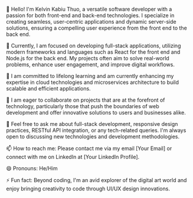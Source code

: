 👋 Hello! I'm Kelvin Kabiu Thuo, a versatile software developer with a passion for both front-end and back-end technologies. I specialize in creating seamless, user-centric applications and dynamic server-side solutions, ensuring a compelling user experience from the front end to the back end.

🔭 Currently, I am focused on developing full-stack applications, utilizing modern frameworks and languages such as React for the front end and Node.js for the back end. My projects often aim to solve real-world problems, enhance user engagement, and improve digital workflows.

🌱 I am committed to lifelong learning and am currently enhancing my expertise in cloud technologies and microservices architecture to build scalable and efficient applications.

👯 I am eager to collaborate on projects that are at the forefront of technology, particularly those that push the boundaries of web development and offer innovative solutions to users and businesses alike.

💬 Feel free to ask me about full-stack development, responsive design practices, RESTful API integration, or any tech-related queries. I'm always open to discussing new technologies and development methodologies.

📫 How to reach me: Please contact me via my email [Your Email] or connect with me on LinkedIn at [Your LinkedIn Profile].

😄 Pronouns: He/Him

⚡ Fun fact: Beyond coding, I'm an avid explorer of the digital art world and enjoy bringing creativity to code through UI/UX design innovations.

